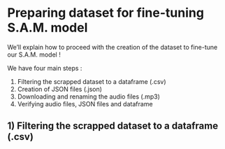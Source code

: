 # Preparing dataset for fine-tuning S.A.M. model

We’ll explain how to proceed with the creation of the dataset to fine-tune our S.A.M. model !

We have four main steps : 

1) Filtering the scrapped dataset to a dataframe (.csv)
2) Creation of JSON files (.json)
3) Downloading and renaming the audio files (.mp3)
4) Verifying audio files, JSON files and dataframe

## 1) Filtering the scrapped dataset to a dataframe (.csv)
